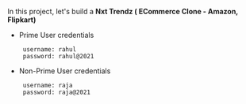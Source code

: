 In this project, let's build a **Nxt Trendz ( ECommerce Clone - Amazon, Flipkart)**

- Prime User credentials

  ```text
   username: rahul
   password: rahul@2021
  ```

- Non-Prime User credentials

  ```text
   username: raja
   password: raja@2021
  ```

</details>



